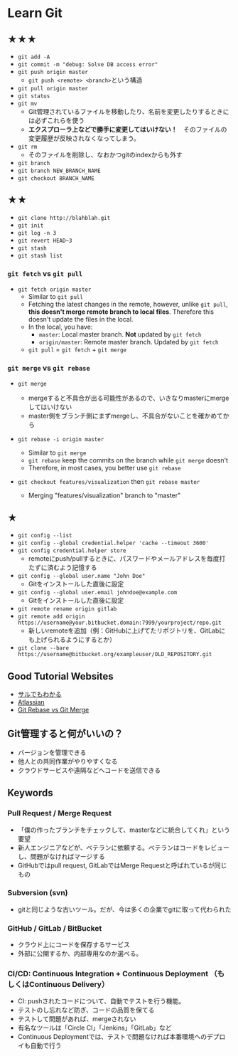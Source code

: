 # Learn Git




## ★★★
- `git add -A`
- `git commit -m "debug: Solve DB access error"`
- `git push origin master`
    - `git push <remote> <branch>`という構造
- `git pull origin master`
- `git status`
- `git mv`
    - Git管理されているファイルを移動したり、名前を変更したりするときには必ずこれらを使う
    - **エクスプローラ上などで勝手に変更してはいけない！**　そのファイルの変更履歴が反映されなくなってしまう。
- `git rm`
    - そのファイルを削除し、なおかつgitのindexからも外す
- `git branch`
- `git branch NEW_BRANCH_NAME`
- `git checkout BRANCH_NAME`

## ★★
- `git clone http://blahblah.git`
- `git init`
- `git log -n 3`
- `git revert HEAD~3`
- `git stash`
- `git stash list`

### `git fetch` vs `git pull`
- `git fetch origin master`
    - Similar to `git pull`
    - Fetching the latest changes in the remote, however, unlike `git pull`, **this doesn't merge remote branch to local files**. Therefore this doesn't update the files in the local.
    - In the local, you have:
        - `master`: Local master branch. **Not** updated by `git fetch`
        - `origin/master`: Remote master branch. Updated by `git fetch`
    - `git pull` = `git fetch` + `git merge`

### `git merge` vs `git rebase`
- `git merge`
    - mergeすると不具合が出る可能性があるので、いきなりmasterにmergeしてはいけない
    - master側をブランチ側にまずmergeし、不具合がないことを確かめてから

- `git rebase -i origin master`
    - Similar to `git merge`
    - `git rebase` keep the commits on the branch while `git merge` doesn't
    - Therefore, in most cases, you better use `git rebase`
- `git checkout features/visualization` then `git rebase master`
    - Merging "features/visualization" branch to "master"


## ★
- `git config --list`
- `git config --global credential.helper 'cache --timeout 3600'`
- `git config credential.helper store`
    - remoteにpush/pullするときに、パスワードやメールアドレスを毎度打たずに済むよう記憶する
- `git config --global user.name "John Doe"`
    - Gitをインストールした直後に設定
- `git config --global user.email johndoe@example.com`
    - Gitをインストールした直後に設定
- `git remote rename origin gitlab`
- `git remote add origin https://username@your.bitbucket.domain:7999/yourproject/repo.git`
    - 新しいremoteを追加（例：GitHubに上げてたリポジトリを、GitLabにも上げられるようにするとか）
- `git clone --bare https://username@bitbucket.org/exampleuser/OLD_REPOSITORY.git`

## Good Tutorial Websites

- [サルでもわかる](https://backlog.com/ja/git-tutorial/)
- [Atlassian](https://www.atlassian.com/git/tutorials/learn-git-with-bitbucket-cloud)
- [Git Rebase vs Git Merge](http://www-creators.com/archives/1943)
 

## Git管理すると何がいいの？

- バージョンを管理できる
- 他人との共同作業がやりやすくなる
- クラウドサービスや遠隔などへコードを送信できる

## Keywords

### Pull Request / Merge Request
- 「僕の作ったブランチをチェックして、masterなどに統合してくれ」という要望
- 新人エンジニアなどが、ベテランに依頼する。ベテランはコードをレビューし、問題がなければマージする
- GitHubではpull request, GitLabではMerge Requestと呼ばれているが同じもの
### Subversion (svn)
- gitと同じような古いツール。だが、今は多くの企業でgitに取って代わられた
### GitHub / GitLab / BitBucket
- クラウド上にコードを保存するサービス
- 外部に公開するか、内部専用なのか選べる。
### CI/CD: Continuous Integration + Continuous Deployment （もしくはContinuous Delivery）
- CI: pushされたコードについて、自動でテストを行う機能。
- テストのし忘れなど防ぎ、コードの品質を保てる
- テストして問題があれば、mergeされない
- 有名なツールは「Circle CI」「Jenkins」「GitLab」など
- Continuous Deploymentでは、テストで問題なければ本番環境へのデプロイも自動で行う

